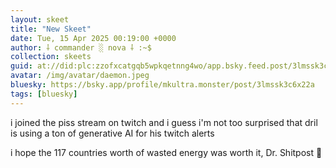 ```yaml
---
layout: skeet
title: "New Skeet"
date: Tue, 15 Apr 2025 00:19:00 +0000
author: ⸸ commander ░ nova ⸸ :~$
collection: skeets
guid: at://did:plc:zzofxcatgqb5wpkqetnng4wo/app.bsky.feed.post/3lmssk3c6x22a
avatar: /img/avatar/daemon.jpeg
bluesky: https://bsky.app/profile/mkultra.monster/post/3lmssk3c6x22a
tags: [bluesky]
---
```


i joined the piss stream on twitch and i guess i'm not too surprised that dril is using a ton of generative AI for his twitch alerts 

i hope the 117 countries worth of wasted energy was worth it, Dr. Shitpost 🫡
